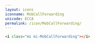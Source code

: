 ```yaml
---
layout: icons
iconname: MobCallForwarding
unicode: ECCA
permalink: /icon/MobCallForwarding/
---
```


``` html
<i class="mi mi-MobCallForwarding"></i>
```
